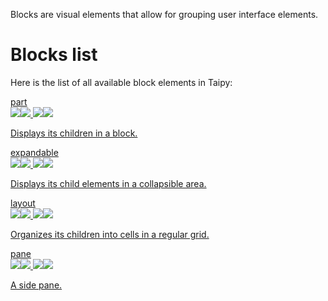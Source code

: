 Blocks are visual elements that allow for grouping user interface elements.

# Blocks list

Here is the list of all available block elements in Taipy:

<div class="tp-ve-cards">
<a class="tp-ve-card" href="../part/">
<div>part</div>
<img class="tp-ve-l" src="../part-l.png"/><img class="tp-ve-lh" src="../part-lh.png"/>
<img class="tp-ve-d" src="../part-d.png"/><img class="tp-ve-dh" src="../part-dh.png"/>
<p>Displays its children in a block.</p>
</a>
<a class="tp-ve-card" href="../expandable/">
<div>expandable</div>
<img class="tp-ve-l" src="../expandable-l.png"/><img class="tp-ve-lh" src="../expandable-lh.png"/>
<img class="tp-ve-d" src="../expandable-d.png"/><img class="tp-ve-dh" src="../expandable-dh.png"/>
<p>Displays its child elements in a collapsible area.</p>
</a>
<a class="tp-ve-card" href="../layout/">
<div>layout</div>
<img class="tp-ve-l" src="../layout-l.png"/><img class="tp-ve-lh" src="../layout-lh.png"/>
<img class="tp-ve-d" src="../layout-d.png"/><img class="tp-ve-dh" src="../layout-dh.png"/>
<p>Organizes its children into cells in a regular grid.</p>
</a>
<a class="tp-ve-card" href="../pane/">
<div>pane</div>
<img class="tp-ve-l" src="../pane-l.png"/><img class="tp-ve-lh" src="../pane-lh.png"/>
<img class="tp-ve-d" src="../pane-d.png"/><img class="tp-ve-dh" src="../pane-dh.png"/>
<p>A side pane.</p>
</a>
</div>


